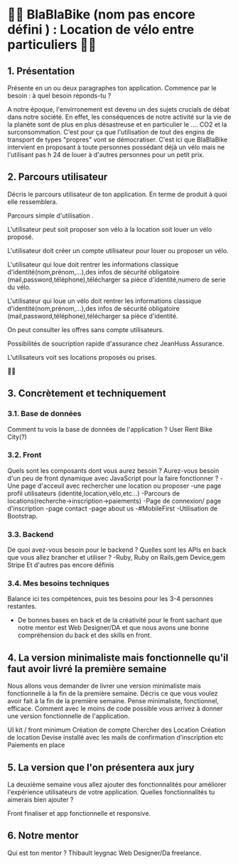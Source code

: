 # :biking_man:  BlaBlaBike (nom pas encore défini ) : Location de vélo entre particuliers  :biking_woman:

## 1. Présentation
Présente en un ou deux paragraphes ton application. Commence par le besoin : à quel besoin réponds-tu ? 

A notre époque, l'envirronement est devenu un des sujets crucials de débat dans notre société. En effet, les conséquences de notre activité sur la vie de la planète sont de plus en plus désastreuse et en particulier le  .... CO2 et la surconsommation.
C'est pour ça que l'utilisation de tout des engins de transport de types "propres" vont se démocratiser.
C'est ici que BlaBlaBike intervient en proposant à toute personnes possédant déjà un vélo mais ne l'utilisant pas h 24 de louer à d'autres personnes pour un petit prix.

## 2. Parcours utilisateur

Décris le parcours utilisateur de ton application. En terme de produit à quoi elle ressemblera. 

Parcours simple d'utilisation .

L'utilisateur peut soit proposer son vélo à la location soit louer un vélo proposé.

L'utilisateur doit créer un compte utilisateur pour louer ou proposer un vélo.

L'utilisateur qui loue doit rentrer les informations classique d'identité(nom,prénom,...),des infos de sécurité obligatoire (mail,password,téléphone),télécharger sa pièce d'identité,numero de serie du vélo.

L'utilisateur qui loue un vélo doit rentrer les informations classique d'identité(nom,prénom,...),des infos de sécurité obligatoire (mail,password,téléphone),télécharger sa pièce d'identité.

On peut consulter les offres sans compte utilisateurs.

Possibilités de soucription rapide d'assurance chez JeanHuss Assurance.

L'utilisateurs voit ses locations proposés ou prises.


 :biking_woman:

## 3. Concrètement et techniquement

### 3.1. Base de données
Comment tu vois la base de données de l'application ?
User
Rent 
Bike
City(?)

### 3.2. Front
Quels sont les composants dont vous aurez besoin ? Aurez-vous besoin d'un peu de front dynamique avec JavaScript pour la faire fonctionner ? 
-Une page d'acceuil avec rechercher une location ou proposer
-une page profil utilisateurs (identité,location,vélo,etc...)
-Parcours de locations(recherche->inscription->paiements)
-Page de connexion/ page d'inscription
-page contact 
-page about us 
-#MobileFirst
-Utilisation de Bootstrap.


### 3.3. Backend
De quoi avez-vous besoin pour le backend ? Quelles sont les APIs en back que vous allez brancher et utiliser ?
-Ruby, Ruby on Rails,gem Device,gem Stripe
Et d'autres pas encore définis 

### 3.4. Mes besoins techniques
Balance ici tes compétences, puis tes besoins pour les 3-4 personnes restantes.
- De bonnes bases en back et de la créativité pour le front sachant que notre mentor est Web Designer/DA et que nous avons une bonne compréhension du back et des skills en front.

## 4. La version minimaliste mais fonctionnelle qu'il faut avoir livré la première semaine
Nous allons vous demander de livrer une version minimaliste mais fonctionnelle à la fin de la première semaine. Décris ce que vous voulez avoir fait à la fin de la première semaine. Pense minimaliste, fonctionnel, efficace. Comment avec le moins de code possible vous arrivez à donner une version fonctionnelle de l'application. 

UI kit / front minimum 
Création de compte
Chercher des Location
Création de location
Devise installé avec les mails de confirmation d’inscription etc
Paiements en place 



## 5. La version que l'on présentera aux jury
La deuxième semaine vous allez ajouter des fonctionnalités pour améliorer l'expérience utilisateurs de votre application. Quelles fonctionnalités tu aimerais bien ajouter ?

Front finaliser et app fonctionnelle et responsive.


## 6. Notre mentor
Qui est ton mentor ?
Thibault leygnac Web Designer/Da freelance.
